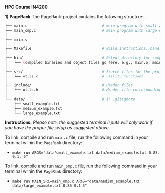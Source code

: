 **HPC Course IN4200**

**1) PageRank**
The PageRank-project contains the following structure: 
.
```bash
├── main.c                                  # main program with small and medium examples
├── main_omp.c                              # main program with large example
│
├── main.c 
│
├── Makefile                                # Build instructions, handles compilation, linking, and cleaning
│
├── bin/                                    # Output directory for compiled binaries and object files
│   └── (compiled binaries and object files go here, e.g., main.o, main executable)
│
├── src/                                    # Source files for the project's implementation
│   └── utils.c                             # utility functions
│                       
├── include/                                # Header files 
│   └── utils.h                             # Header file corresponding to utils.cpp            
│
└── data/                                   # In .gitignore
    ├── small_example.txt
    ├── medium_example.txt
    └── large_example.txt
```


**Instructions:**
*Please note: the suggested terminal inputs will only work if you have the proper file setup as suggested above.*

To link, compile and run ```main.c``` file, run the following command in your terminal within the ```PageRank``` directory: 

- ```make run ARGS="data/small_example.txt data/medium_example.txt 0.85, 0.1, 5"```

To link, compile and run ```main_omp.c``` file, run the following command in your terminal within the ```PageRank``` directory: 

- ```make run MAIN_SRC=main_omp.c ARGS="data/medium_example.txt data/large_example.txt 0.85 0.1 5"```


